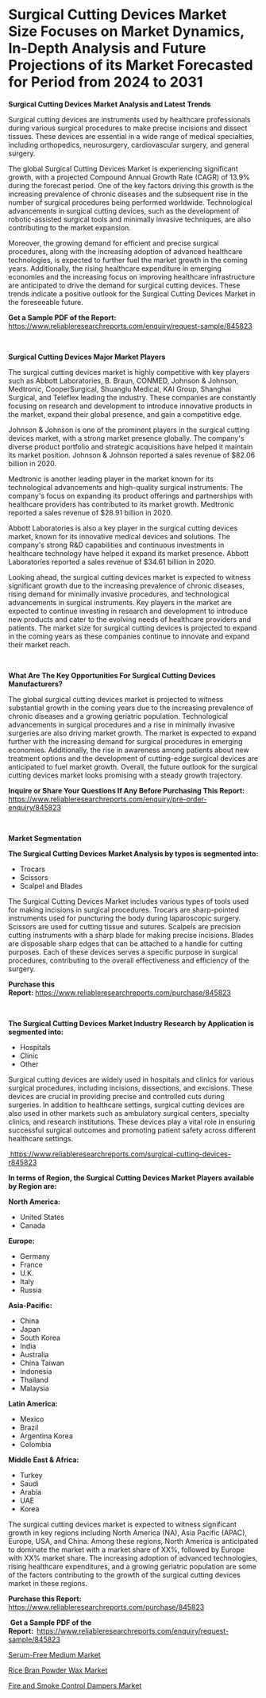 <p><h1>Surgical Cutting Devices Market Size Focuses on Market Dynamics, In-Depth Analysis and Future Projections of its Market Forecasted for Period from 2024 to 2031</h1></p><p><strong>Surgical Cutting Devices Market Analysis and Latest Trends</strong></p>
<p><p>Surgical cutting devices are instruments used by healthcare professionals during various surgical procedures to make precise incisions and dissect tissues. These devices are essential in a wide range of medical specialties, including orthopedics, neurosurgery, cardiovascular surgery, and general surgery.</p><p>The global Surgical Cutting Devices Market is experiencing significant growth, with a projected Compound Annual Growth Rate (CAGR) of 13.9% during the forecast period. One of the key factors driving this growth is the increasing prevalence of chronic diseases and the subsequent rise in the number of surgical procedures being performed worldwide. Technological advancements in surgical cutting devices, such as the development of robotic-assisted surgical tools and minimally invasive techniques, are also contributing to the market expansion.</p><p>Moreover, the growing demand for efficient and precise surgical procedures, along with the increasing adoption of advanced healthcare technologies, is expected to further fuel the market growth in the coming years. Additionally, the rising healthcare expenditure in emerging economies and the increasing focus on improving healthcare infrastructure are anticipated to drive the demand for surgical cutting devices. These trends indicate a positive outlook for the Surgical Cutting Devices Market in the foreseeable future.</p></p>
<p><strong>Get a Sample PDF of the Report:&nbsp;</strong> <a href="https://www.reliableresearchreports.com/enquiry/request-sample/845823">https://www.reliableresearchreports.com/enquiry/request-sample/845823</a></p>
<p>&nbsp;</p>
<p><strong>Surgical Cutting Devices Major Market Players</strong></p>
<p><p>The surgical cutting devices market is highly competitive with key players such as Abbott Laboratories, B. Braun, CONMED, Johnson & Johnson, Medtronic, CooperSurgical, Shuanglu Medical, KAI Group, Shanghai Surgical, and Teleflex leading the industry. These companies are constantly focusing on research and development to introduce innovative products in the market, expand their global presence, and gain a competitive edge.</p><p>Johnson & Johnson is one of the prominent players in the surgical cutting devices market, with a strong market presence globally. The company's diverse product portfolio and strategic acquisitions have helped it maintain its market position. Johnson & Johnson reported a sales revenue of $82.06 billion in 2020.</p><p>Medtronic is another leading player in the market known for its technological advancements and high-quality surgical instruments. The company's focus on expanding its product offerings and partnerships with healthcare providers has contributed to its market growth. Medtronic reported a sales revenue of $28.91 billion in 2020.</p><p>Abbott Laboratories is also a key player in the surgical cutting devices market, known for its innovative medical devices and solutions. The company's strong R&D capabilities and continuous investments in healthcare technology have helped it expand its market presence. Abbott Laboratories reported a sales revenue of $34.61 billion in 2020.</p><p>Looking ahead, the surgical cutting devices market is expected to witness significant growth due to the increasing prevalence of chronic diseases, rising demand for minimally invasive procedures, and technological advancements in surgical instruments. Key players in the market are expected to continue investing in research and development to introduce new products and cater to the evolving needs of healthcare providers and patients. The market size for surgical cutting devices is projected to expand in the coming years as these companies continue to innovate and expand their market reach.</p></p>
<p>&nbsp;</p>
<p><strong>What Are The Key Opportunities For Surgical Cutting Devices Manufacturers?</strong></p>
<p><p>The global surgical cutting devices market is projected to witness substantial growth in the coming years due to the increasing prevalence of chronic diseases and a growing geriatric population. Technological advancements in surgical procedures and a rise in minimally invasive surgeries are also driving market growth. The market is expected to expand further with the increasing demand for surgical procedures in emerging economies. Additionally, the rise in awareness among patients about new treatment options and the development of cutting-edge surgical devices are anticipated to fuel market growth. Overall, the future outlook for the surgical cutting devices market looks promising with a steady growth trajectory.</p></p>
<p><strong>Inquire or Share Your Questions If Any Before Purchasing This Report:</strong> <a href="https://www.reliableresearchreports.com/enquiry/pre-order-enquiry/845823">https://www.reliableresearchreports.com/enquiry/pre-order-enquiry/845823</a></p>
<p>&nbsp;</p>
<p><strong>Market Segmentation</strong></p>
<p><strong>The Surgical Cutting Devices Market Analysis by types is segmented into:</strong></p>
<p><ul><li>Trocars</li><li>Scissors</li><li>Scalpel and Blades</li></ul></p>
<p><p>The Surgical Cutting Devices Market includes various types of tools used for making incisions in surgical procedures. Trocars are sharp-pointed instruments used for puncturing the body during laparoscopic surgery. Scissors are used for cutting tissue and sutures. Scalpels are precision cutting instruments with a sharp blade for making precise incisions. Blades are disposable sharp edges that can be attached to a handle for cutting purposes. Each of these devices serves a specific purpose in surgical procedures, contributing to the overall effectiveness and efficiency of the surgery.</p></p>
<p><strong>Purchase this Report:&nbsp;</strong><a href="https://www.reliableresearchreports.com/purchase/845823">https://www.reliableresearchreports.com/purchase/845823</a></p>
<p>&nbsp;</p>
<p><strong>The Surgical Cutting Devices Market Industry Research by Application is segmented into:</strong></p>
<p><ul><li>Hospitals</li><li>Clinic</li><li>Other</li></ul></p>
<p><p>Surgical cutting devices are widely used in hospitals and clinics for various surgical procedures, including incisions, dissections, and excisions. These devices are crucial in providing precise and controlled cuts during surgeries. In addition to healthcare settings, surgical cutting devices are also used in other markets such as ambulatory surgical centers, specialty clinics, and research institutions. These devices play a vital role in ensuring successful surgical outcomes and promoting patient safety across different healthcare settings.</p></p>
<p><a href="https://www.reliableresearchreports.com/surgical-cutting-devices-r845823">&nbsp;https://www.reliableresearchreports.com/surgical-cutting-devices-r845823</a></p>
<p><strong>In terms of Region, the Surgical Cutting Devices Market Players available by Region are:</strong></p>
<p>
    <p> <strong> North America: </strong>
        <ul>
            <li>United States</li>
            <li>Canada</li>
        </ul>
        </p> 
    <p> <strong> Europe: </strong>
        <ul>
            <li>Germany</li>
            <li>France</li>
            <li>U.K.</li>
            <li>Italy</li>
            <li>Russia</li>
        </ul>
        </p> 
    <p> <strong> Asia-Pacific: </strong>
        <ul>
            <li>China</li>
            <li>Japan</li>
            <li>South Korea</li>
            <li>India</li>
            <li>Australia</li>
            <li>China Taiwan</li>
            <li>Indonesia</li>
            <li>Thailand</li>
            <li>Malaysia</li>
        </ul>
        </p> 
    <p> <strong> Latin America: </strong>
        <ul>
            <li>Mexico</li>
            <li>Brazil</li>
            <li>Argentina Korea</li>
            <li>Colombia</li>
        </ul>
        </p> 
    <p> <strong> Middle East & Africa: </strong>
        <ul>
            <li>Turkey</li>
            <li>Saudi</li>
            <li>Arabia</li>
            <li>UAE</li>
            <li>Korea</li>
        </ul>
    </p>
    </p>
<p><p>The surgical cutting devices market is expected to witness significant growth in key regions including North America (NA), Asia Pacific (APAC), Europe, USA, and China. Among these regions, North America is anticipated to dominate the market with a market share of XX%, followed by Europe with XX% market share. The increasing adoption of advanced technologies, rising healthcare expenditures, and a growing geriatric population are some of the factors contributing to the growth of the surgical cutting devices market in these regions.</p></p>
<p><strong>Purchase this Report: </strong><a href="https://www.reliableresearchreports.com/purchase/845823">https://www.reliableresearchreports.com/purchase/845823</a></p>
<p>&nbsp;<strong>Get a Sample PDF of the Report:&nbsp;&nbsp;</strong><a href="https://www.reliableresearchreports.com/enquiry/request-sample/845823">https://www.reliableresearchreports.com/enquiry/request-sample/845823</a></p>
<p><strong></strong></p>
<p><p><a href="https://www.linkedin.com/pulse/serum-free-medium-market-forecast-global-trends-analysis-wbvwf?trackingId=K5c9gt39%2FwCMc8lYKUC6pQ%3D%3D">Serum-Free Medium Market</a></p><p><a href="https://www.linkedin.com/pulse/rice-bran-powder-wax-market-size-amp-share-analysis-growth-arlhe?trackingId=Fi8w6HEcnvWTdpr8gPaUcg%3D%3D">Rice Bran Powder Wax Market</a></p><p><a href="https://www.linkedin.com/pulse/fire-smoke-control-dampers-market-size-amp-share-analysis-w4d7f?trackingId=Seux7HDyt61b0pW%2Bd3hI9A%3D%3D">Fire and Smoke Control Dampers Market</a></p></p>